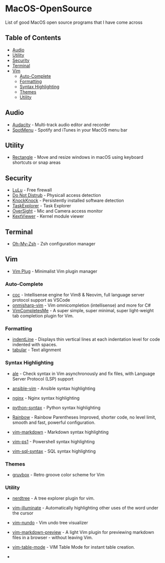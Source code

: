 # MacOS-OpenSource
List of good MacOS open source programs that I have come across

## Table of Contents

* [Audio](#audio)
* [Utility](#utility)
* [Security](#security)
* [Terminal](#terminal)
* [Vim](#vim)
  * [Auto-Complete](#auto-complete)
  * [Formatting](#formatting)
  * [Syntax Highlighting](#syntax-highlighting)
  * [Themes](#themes)
  * [Utility](#utility-1)

## Audio
- [Audacity](https://www.audacityteam.org/download/mac/) - Multi-track audio editor and recorder
- [SpotMenu](https://kmikiy.github.io/SpotMenu/) - Spotify and iTunes in your MacOS menu bar

## Utility
- [Rectangle](https://rectangleapp.com/) - Move and resize windows in macOS using keyboard shortcuts or snap areas

## Security 
- [LuLu](https://objective-see.com/products/lulu.html) - Free firewall
- [Do Not Distrub](https://objective-see.com/products/dnd.html) - Physicall access detection
- [KnockKnock](https://objective-see.com/products/knockknock.html) - Persistently installed software detection
- [TaskExplorer](https://objective-see.com/products/taskexplorer.html) - Task Explorer
- [OverSight](https://objective-see.com/products/oversight.html) - Mic and Camera access monitor
- [KextViewer](https://objective-see.com/products/kextviewr.html) - Kernel module viewer

## Terminal 
- [Oh-My-Zsh](https://ohmyz.sh/) - Zsh configuration manager

## Vim
- [Vim Plug](https://github.com/junegunn/vim-plug) - Minimalist Vim plugin manager

### Auto-Complete

- [coc](https://github.com/neoclide/coc.nvim) -  Intellisense engine for Vim8 & Neovim, full language server protocol support as VSCode 
- [onmisharp-vim](https://github.com/OmniSharp/omnisharp-vim) -  Vim omnicompletion (intellisense) and more for C# 
- [VimCompletesMe](https://github.com/ajh17/VimCompletesMe) - A super simple, super minimal, super light-weight tab completion plugin for Vim.

### Formatting

- [indentLine](https://github.com/Yggdroot/indentLine) - Displays thin vertical lines at each indentation level for code indented with spaces.
- [tabular](https://github.com/godlygeek/tabular) - Text alignment

### Syntax Highlighting

- [ale](https://github.com/dense-analysis/ale) -  Check syntax in Vim asynchronously and fix files, with Language Server Protocol (LSP) support 
- [ansible-vim](https://github.com/pearofducks/ansible-vim) - Ansible syntax highlighting
- [nginx](https://github.com/chr4/nginx.vim) - Nginx syntax highlighting
- [python-syntax](https://github.com/vim-python/python-syntax) - Python syntax highlighting
- [Rainbow](https://github.com/luochen1990/rainbow) - Rainbow Parentheses Improved, shorter code, no level limit, smooth and fast, powerful configuration. 

- [vim-markdown](https://github.com/plasticboy/vim-markdown) - Markdown syntax highlighting
- [vim-ps1](https://github.com/PProvost/vim-ps1) - Powershell syntax highlighting
- [vim-sql-syntax](https://github.com/shmup/vim-sql-syntax) - SQL syntax highlighting

### Themes

- [gruvbox](https://github.com/morhetz/gruvbox) -  Retro groove color scheme for Vim 

### Utility

- [nerdtree](https://github.com/preservim/nerdtree) -  A tree explorer plugin for vim. 
- [vim-illuminate](https://github.com/RRethy/vim-illuminate) - Automatically highlighting other uses of the word under the cursor 
- [vim-nundo](https://github.com/simnalamburt/vim-mundo) - Vim undo tree visualizer 
- [vim-markdown-preview](https://github.com/JamshedVesuna/vim-markdown-preview) -  A light Vim plugin for previewing markdown files in a browser - without leaving Vim. 
- [vim-table-mode](https://github.com/dhruvasagar/vim-table-mode) -  VIM Table Mode for instant table creation. 

- []()
